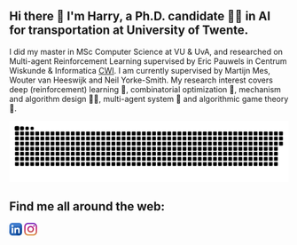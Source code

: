 ## Hi there 👋 I'm Harry, a Ph.D. candidate 👨‍🎓 in AI for transportation at University of Twente. 
I did my master in MSc Computer Science at VU & UvA, and researched on Multi-agent Reinforcement Learning supervised by Eric Pauwels in Centrum Wiskunde & Informatica [CWI](https://www.cwi.nl/).
I am currently supervised by Martijn Mes, Wouter van Heeswijk and Neil Yorke-Smith. 
My research interest covers deep (reinforcement) learning 🤖, combinatorial optimization 🔨, mechanism and algorithm design 👨‍🔧, multi-agent system 🤼 and algorithmic game theory 🎲.

<!-- platane/snk works, it just puts it on a new branch -->
![GitHub Snake dark](https://github.com/HarryZhangHH/HarryZhangHH/blob/main/github-user-contribution.svg#gh-dark-mode-only)

## Find me all around the web:
<a href="https://www.linkedin.com/in/haohui-zhang-a70486228/" target="blank"><img align="center" src="https://github.com/HarryZhangHH/HarryZhangHH/blob/main/icons/linkedin.png" title = "Twitter" alt="" height="23" /></a>
 <a href="https://www.instagram.com/volcano_harry_zhang/" target="blank"><img align="center" src="https://github.com/HarryZhangHH/HarryZhangHH/blob/main/icons/instagram.png" alt="" height="23" /></a>
<!--
**HarryZhangHH/HarryZhangHH** is a ✨ _special_ ✨ repository because its `README.md` (this file) appears on your GitHub profile.

Here are some ideas to get you started:

- 🔭 I’m currently working on ...
- 🌱 I’m currently learning ...
- 👯 I’m looking to collaborate on ...
- 🤔 I’m looking for help with ...
- 💬 Ask me about ...
- 📫 How to reach me: ...
- 😄 Pronouns: ...
- ⚡ Fun fact: ...
-->
